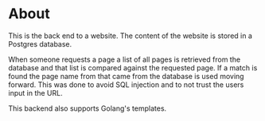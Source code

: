 # About

This is the back end to a website. The content of the website is stored in a Postgres database.

When someone requests a page a list of all pages is retrieved from the database and that list is compared against the requested page. If a match is found the page name from that came from the database is used moving forward. This was done to avoid SQL injection and to not trust the users input in the URL.

This backend also supports Golang's templates. 